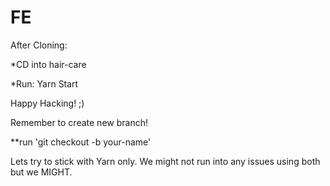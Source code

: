 # FE

After Cloning:

*CD into hair-care

*Run: Yarn Start

Happy Hacking! ;)

Remember to create new branch!

**run 'git checkout -b your-name'

Lets try to stick with Yarn only. We might not run into any issues using both but we MIGHT.
